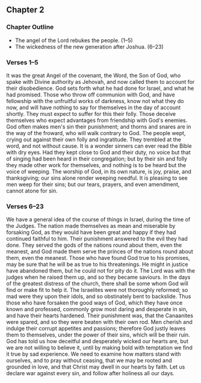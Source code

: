## Chapter 2

### Chapter Outline

- The angel of the Lord rebukes the people. (1–5)
- The wickedness of the new generation after Joshua. (6–23)

### Verses 1–5

It was the great Angel of the covenant, the Word, the Son of God, who spake with Divine authority as Jehovah, and now called them to account for their disobedience. God sets forth what he had done for Israel, and what he had promised. Those who throw off communion with God, and have fellowship with the unfruitful works of darkness, know not what they do now, and will have nothing to say for themselves in the day of account shortly. They must expect to suffer for this their folly. Those deceive themselves who expect advantages from friendship with God's enemies. God often makes men's sin their punishment; and thorns and snares are in the way of the froward, who will walk contrary to God. The people wept, crying out against their own folly and ingratitude. They trembled at the word, and not without cause. It is a wonder sinners can ever read the Bible with dry eyes. Had they kept close to God and their duty, no voice but that of singing had been heard in their congregation; but by their sin and folly they made other work for themselves, and nothing is to be heard but the voice of weeping. The worship of God, in its own nature, is joy, praise, and thanksgiving; our sins alone render weeping needful. It is pleasing to see men weep for their sins; but our tears, prayers, and even amendment, cannot atone for sin.

### Verses 6–23

We have a general idea of the course of things in Israel, during the time of the Judges. The nation made themselves as mean and miserable by forsaking God, as they would have been great and happy if they had continued faithful to him. Their punishment answered to the evil they had done. They served the gods of the nations round about them, even the meanest, and God made them serve the princes of the nations round about them, even the meanest. Those who have found God true to his promises, may be sure that he will be as true to his threatenings. He might in justice have abandoned them, but he could not for pity do it. The Lord was with the judges when he raised them up, and so they became saviours. In the days of the greatest distress of the church, there shall be some whom God will find or make fit to help it. The Israelites were not thoroughly reformed; so mad were they upon their idols, and so obstinately bent to backslide. Thus those who have forsaken the good ways of God, which they have once known and professed, commonly grow most daring and desperate in sin, and have their hearts hardened. Their punishment was, that the Canaanites were spared, and so they were beaten with their own rod. Men cherish and indulge their corrupt appetites and passions; therefore God justly leaves them to themselves, under the power of their sins, which will be their ruin. God has told us how deceitful and desperately wicked our hearts are, but we are not willing to believe it, until by making bold with temptation we find it true by sad experience. We need to examine how matters stand with ourselves, and to pray without ceasing, that we may be rooted and grounded in love, and that Christ may dwell in our hearts by faith. Let us declare war against every sin, and follow after holiness all our days.

